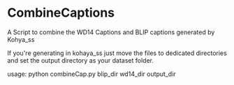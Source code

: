 # CombineCaptions
A Script to combine the WD14 Captions and BLIP captions generated by Kohya_ss

If you're generating in kohaya_ss just move the files to dedicated directories and set the output directory as your dataset folder.

usage:  python combineCap.py blip_dir wd14_dir output_dir
